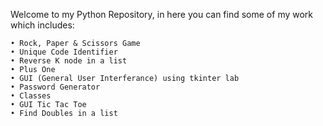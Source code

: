 Welcome to my Python Repository, in here you can find some of my work which includes:

	• Rock, Paper & Scissors Game
	• Unique Code Identifier
	• Reverse K node in a list
	• Plus One
	• GUI (General User Interferance) using tkinter lab
	• Password Generator
	• Classes
	• GUI Tic Tac Toe 
	• Find Doubles in a list
	
	
